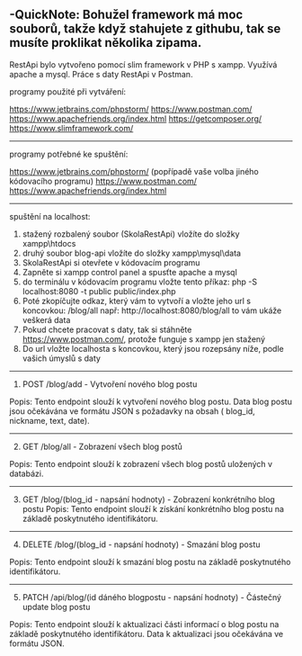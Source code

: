 -QuickNote: Bohužel framework má moc souborů, takže když stahujete z githubu, tak se musíte proklikat několika zipama.
--------------------------------------------------------------------------------------
RestApi bylo vytvořeno pomocí slim framework v PHP s xampp. Využívá apache a mysql. Práce s daty RestApi v Postman.

programy použité při vytváření:

https://www.jetbrains.com/phpstorm/
https://www.postman.com/
https://www.apachefriends.org/index.html
https://getcomposer.org/
https://www.slimframework.com/



--------------------------------------


programy potřebné ke spuštění: 

https://www.jetbrains.com/phpstorm/ (popřípadě vaše volba jiného kódovacího programu)
https://www.postman.com/
https://www.apachefriends.org/index.html



------------------------------------------



spuštění na localhost:
1. stažený rozbalený soubor (SkolaRestApi) vložíte do složky xampp\htdocs
2. druhý soubor blog-api vložíte do složky xampp\mysql\data
3. SkolaRestApi si otevřete v kódovacím programu
4. Zapněte si xampp control panel a spusťte apache a mysql
5. do terminálu v kódovacím programu vložte tento příkaz: php -S localhost:8080 -t public public/index.php
6. Poté zkopíčujte odkaz, který vám to vytvoří a vložte jeho url s koncovkou:  /blog/all       např: http://localhost:8080/blog/all
   to vám ukáže veškerá data
7. Pokud chcete pracovat s daty, tak si stáhněte https://www.postman.com/, protože funguje s xampp jen stažený
8. Do url vložte localhosta s koncovkou, který jsou rozepsány níže, podle vašich úmyslů s daty


----------------------------------------------



1. POST /blog/add - Vytvoření nového blog postu

Popis:
Tento endpoint slouží k vytvoření nového blog postu. Data blog postu jsou očekávána ve formátu JSON s požadavky na obsah ( blog_id, nickname, text, date).

----------------------------------------------
2. GET /blog/all - Zobrazení všech blog postů
   
Popis:
Tento endpoint slouží k zobrazení všech blog postů uložených v databázi.

----------------------------------------------
3. GET /blog/(blog_id - napsání hodnoty) - Zobrazení konkrétního blog postu
Popis:
Tento endpoint slouží k získání konkrétního blog postu na základě poskytnutého identifikátoru.

----------------------------------------------
4. DELETE /blog/(blog_id - napsání hodnoty) - Smazání blog postu
 
Popis:
Tento endpoint slouží k smazání blog postu na základě poskytnutého identifikátoru.

----------------------------------------------
5. PATCH /api/blog/(id dáného blogpostu - napsání hodnoty) - Částečný update blog postu
   
Popis:
Tento endpoint slouží k aktualizaci části informací o blog postu na základě poskytnutého identifikátoru. Data k aktualizaci jsou očekávána ve formátu JSON.


